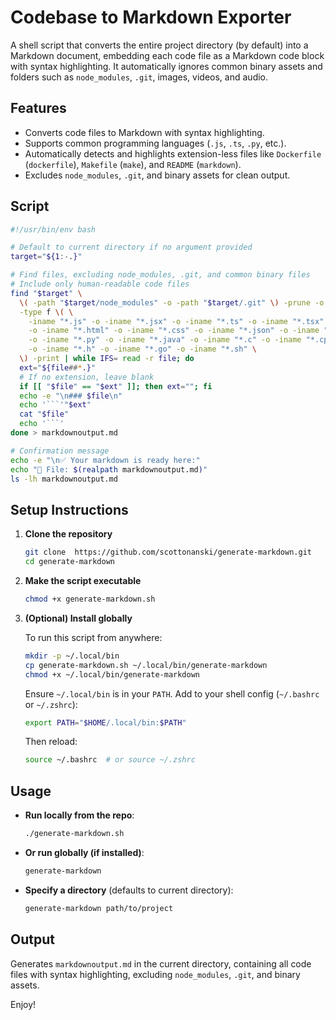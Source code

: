 # Codebase to Markdown Exporter

A shell script that converts the entire project directory (by default) into a Markdown document, embedding each code file as a Markdown code block with syntax highlighting. It automatically ignores common binary assets and folders such as `node_modules`, `.git`, images, videos, and audio.

## Features
- Converts code files to Markdown with syntax highlighting.
- Supports common programming languages (`.js`, `.ts`, `.py`, etc.).
- Automatically detects and highlights extension-less files like `Dockerfile` (```dockerfile```), `Makefile` (```make```), and `README` (```markdown```).
- Excludes `node_modules`, `.git`, and binary assets for clean output.


## Script

```bash
#!/usr/bin/env bash

# Default to current directory if no argument provided
target="${1:-.}"

# Find files, excluding node_modules, .git, and common binary files
# Include only human-readable code files
find "$target" \
  \( -path "$target/node_modules" -o -path "$target/.git" \) -prune -o \
  -type f \( \
    -iname "*.js" -o -iname "*.jsx" -o -iname "*.ts" -o -iname "*.tsx" \
    -o -iname "*.html" -o -iname "*.css" -o -iname "*.json" -o -iname "*.md" \
    -o -iname "*.py" -o -iname "*.java" -o -iname "*.c" -o -iname "*.cpp" \
    -o -iname "*.h" -o -iname "*.go" -o -iname "*.sh" \
  \) -print | while IFS= read -r file; do
  ext="${file##*.}"
  # If no extension, leave blank
  if [[ "$file" == "$ext" ]]; then ext=""; fi
  echo -e "\n### $file\n"
  echo '```'"$ext"
  cat "$file"
  echo '```'
done > markdownoutput.md

# Confirmation message
echo -e "\n✅ Your markdown is ready here:"
echo "📄 File: $(realpath markdownoutput.md)"
ls -lh markdownoutput.md
```

## Setup Instructions

1. **Clone the repository**
   ```bash
   git clone  https://github.com/scottonanski/generate-markdown.git
   cd generate-markdown
   ```

2. **Make the script executable**
   ```bash
   chmod +x generate-markdown.sh
   ```

3. **(Optional) Install globally**

   To run this script from anywhere:
   ```bash
   mkdir -p ~/.local/bin
   cp generate-markdown.sh ~/.local/bin/generate-markdown
   chmod +x ~/.local/bin/generate-markdown
   ```

   Ensure `~/.local/bin` is in your `PATH`. Add to your shell config (`~/.bashrc` or `~/.zshrc`):
   ```bash
   export PATH="$HOME/.local/bin:$PATH"
   ```
   Then reload:
   ```bash
   source ~/.bashrc  # or source ~/.zshrc
   ```

## Usage

- **Run locally from the repo**:
  ```bash
  ./generate-markdown.sh
  ```

- **Or run globally (if installed)**:
  ```bash
  generate-markdown
  ```


- **Specify a directory** (defaults to current directory):
  ```bash
  generate-markdown path/to/project
  ```
## Output

Generates `markdownoutput.md` in the current directory, containing all code files with syntax highlighting, excluding `node_modules`, `.git`, and binary assets.

Enjoy!


